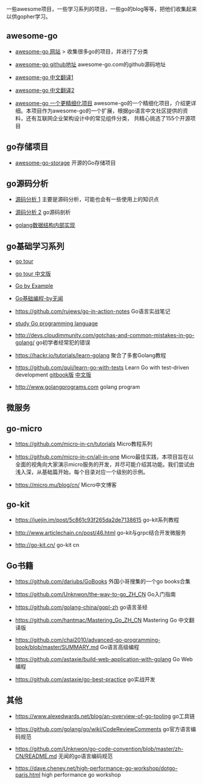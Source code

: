 一些awesome项目，一些学习系列的项目，一些go的blog等等，把他们收集起来以供gopher学习。



## awesome-go

- [awesome-go 网站](https://awesome-go.com/)   > 收集很多go的项目，并进行了分类

- [awesome-go github地址](https://github.com/avelino/awesome-Go) awesome-go.com的github源码地址

- [awesome-go 中文翻译1](https://github.com/jobbole/awesome-go-cn)

- [awesome-go 中文翻译2](https://github.com/yinggaozhen/awesome-go-cn)

- [awesome-go 一个更精细化项目](https://github.com/hackstoic/golang-open-source-projects) awesome-go的一个精细化项目，介绍更详细。本项目作为awesome-go的一个扩展，根据go语言中文社区提供的资料，还有互联网企业架构设计中的常见组件分类， 共精心挑选了155个开源项目



## go存储项目

- [awesome-go-storage](https://github.com/gostor/awesome-go-storage) 开源的Go存储项目



## go源码分析

- [源码分析 1](https://github.com/cch123/golang-notes) 主要是源码分析，可能也会有一些使用上的知识点

- [源码分析 2](https://github.com/xuesongbj/Go-Notes) go源码剖析

- [golang数据结构内部实现](https://zhuanlan.zhihu.com/goroutine)



## go基础学习系列

- [go tour](https://tour.golang.org/welcome/1)

- [go tour 中文版](https://tour.go-zh.org/welcome/1)

- [Go by Example](https://gobyexample.com/)

- [Go基础编程-by无闻](https://github.com/Unknwon/go-fundamental-programming)
- https://github.com/rujews/go-in-action-notes Go语言实战笔记

- [study Go programming language](https://tutorialedge.net/course/golang/) 

- <http://devs.cloudimmunity.com/gotchas-and-common-mistakes-in-go-golang/> go初学者经常犯的错误

- https://hackr.io/tutorials/learn-golang 聚合了多套Golang教程

- https://github.com/quii/learn-go-with-tests Learn Go with test-driven development [gitbook版](https://quii.gitbook.io/learn-go-with-tests) [中文版](https://studygolang.gitbook.io/learn-go-with-tests)

- http://www.golangprograms.com golang program

  
  
## 微服务

## go-micro

- <https://github.com/micro-in-cn/tutorials>  Micro教程系列
  
- <https://github.com/micro-in-cn/all-in-one> Micro最佳实践，本项目旨在以全面的视角向大家演示micro服务的开发，并尽可能介绍其功能。我们尝试由浅入深，从基础篇开始，每个目录对应一个级别的示例。
  
- <https://micro.mu/blog/cn/>  Micro中文博客
## go-kit

- <https://juejin.im/post/5c861c93f265da2de7138615> go-kit系列教程

- http://www.articlechain.cn/post/46.html  go-kit与grpc结合开发微服务
- http://go-kit.cn/  go-kit cn


## Go书籍
- https://github.com/dariubs/GoBooks 外国小哥搜集的一个go books合集

- https://github.com/Unknwon/the-way-to-go_ZH_CN Go入门指南

- https://github.com/golang-china/gopl-zh go语言圣经

- https://github.com/hantmac/Mastering_Go_ZH_CN Mastering Go 中文翻译版

- https://github.com/chai2010/advanced-go-programming-book/blob/master/SUMMARY.md  Go语言高级编程

- https://github.com/astaxie/build-web-application-with-golang Go Web编程

- https://github.com/astaxie/go-best-practice go实战开发



## 其他

- <https://www.alexedwards.net/blog/an-overview-of-go-tooling> go工具链
  
- <https://github.com/golang/go/wiki/CodeReviewComments> go官方语言编码规范
  
- <https://github.com/Unknwon/go-code-convention/blob/master/zh-CN/README.md>  无闻的go语言编码规范

- <https://dave.cheney.net/high-performance-go-workshop/dotgo-paris.html>  high performance go workshop
  
  
  
